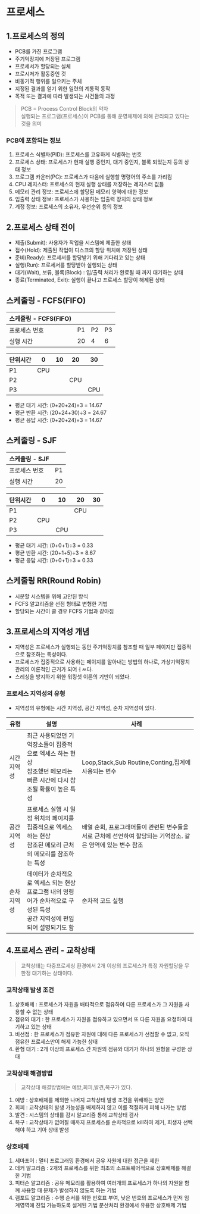 # 프로세스
## 1.프로세스의 정의
* PCB를 가진 프로그램
* 주기억장치에 저장된 프로그램
* 프로세서가 할당되는 실체
* 프로시저가 활동중인 것
* 비동기적 행위를 일으키는 주체
* 지정된 결과를 얻기 위한 일련의 계통적 동작
* 목적 또는 결과에 따라 발생되는 사건들의 과정
>PCB = Process Control Block의 약자<br>
>실행되는 프로그램(프로세스)이 PCB를 통해 운영체제에 의해 관리되고 있다는 것을 의미<br>
### PCB에 포함되는 정보
1. 프로세스 식별자(PID): 프로세스를 고유하게 식별하는 번호
2. 프로세스 상태: 프로세스가 현재 실행 중인지, 대기 중인지, 블록 되었는지 등의 상태 정보
3. 프로그램 카운터(PC): 프로세스가 다음에 실행할 명령어의 주소를 가리킴
4. CPU 레지스터: 프로세스의 현재 실행 상태를 저장하는 레지스터 값들
5. 메모리 관리 정보: 프로세스에 할당된 메모리 영역에 대한 정보
6. 입출력 상태 정보: 프로세스가 사용하는 입출력 장치의 상태 정보
7. 계정 정보: 프로세스의 소유자, 우선순위 등의 정보
## 2.프로세스 상태 전이
* 제출(Submit): 사용자가 작업을 시스템에 제출한 상태
* 접수(Hold): 제출된 작업이 디스크의 할당 위치에 저장된 상태
* 준비(Ready): 프로세서를 할당받기 위해 기다리고 있는 상태
* 실행(Run): 프로세서를 할당받아 실행되는 상태
* 대기(Wait), 보류, 블록(Block) : 입/출력 처리가 완료될 때 까지 대기하는 상태
* 종료(Terminated, Exit): 실행이 끝나고 프로세스 할당이 해제된 상태
##  스케줄링 - FCFS(FIFO)
 | 스케줄링 - FCFS(FIFO) ||||
 |-----------------------|-|-|-|
 | 프로세스 번호         | P1 | P2 | P3 |
 | 실행 시간             | 20 | 4 | 6 |

| 단위시간 | 0    | 10   | 20   | 30   |
|----------|------|------|------|------|
| P1       | CPU  |      |      |      |
| P2       |      |      | CPU  |      |
| P3       |      |      |      | CPU  |

- 평균 대기 시간: (0+20+24)÷3 = 14.67
- 평균 반환 시간: (20+24+30)÷3 = 24.67
- 평균 응답 시간: (0+20+24)÷3 = 14.67
## 스케줄링 - SJF
| 스케줄링 - SJF |                |
|---------------|----------------|
| 프로세스 번호 | P1   | P2   | P3   |
| 실행 시간     | 20   | 1    | 4    |

| 단위시간 | 0    | 10   | 20   | 30   |
|----------|------|------|------|------|
| P1       |      |      | CPU  |      |
| P2       | CPU  |      |      |      |
| P3       |      | CPU  |      |      |

- 평균 대기 시간: (0+0+1)÷3 = 0.33
- 평균 반환 시간: (20+1+5)÷3 = 8.67
- 평균 응답 시간: (0+0+1)÷3 = 0.33
## 스케줄링 RR(Round Robin)
* 시분할 시스템을 위해 고안된 방식
* FCFS 알고리즘을 선점 형태로 변형한 기법
* 할당되는 시간이 클 경우 FCFS 기법과 같아짐

## 3.프로세스의 지역성 개념
* 지역성은 프로세스가 실행되는 동안 주기억장치를 참조할 때 일부 페이지만 집중적으로 참조하는 특성이다.
* 프로세스가 집중적으로 사용하는 페이지를 알아내는 방법의 하나로, 가상기억장치 관리의 이론적인 근거가 되어ㅓㅆ다.
* 스레싱을 방지하기 위한 워킹셋 이론의 기반이 되었다. 

### 프로세스 지역성의 유형
* 지역성의 유형에는 시간 지역성, 공간 지역성, 순차 지역성이 있다. 

| 유형 | 설명                                                                             | 사례 |
|--|--------------------------------------------------------------------------------|--|
|시간 지역성| 최근 사용되었던 기억장소들이 집중적으로 엑세스 하는 현상<br>참조했던 메모리는 빠른 시간에 다시 참조될 확률이 높은 특성           | Loop,Stack,Sub Routine,Conting,집계에 사용되는 변수|
|공간 지역성| 프로세스 실행 시 일정 위치의 페이지를 집중적으로 엑세스하는 현상<br> 참조된 메모리 근처의 메모리를 참조하는 특성              | 배열 순회, 프로그래머들이 관련된 변수들을 서로 근처에 선언하여 할당되는 기억장소. 같은 영역에 있는 변수 참조|
|순차 지역성| 데이터가 순차적으로 엑세스 되는 현상<br> 프로그램 내의 명령어가 순차적으로 구성된 특성<br>공간 지역성에 편입되어 설명되기도 함     | 순차적 코드 실행|

## 4.프로세스 관리 - 교착상태
>교착상태는 다중프로세싱 환경에서 2개 이상의 프로세스가 특정 자원할당을 무한정 대기하는 상태이다.

### 교착상태 발생 조건
1. 상호배제 : 프로세스가 자원을 배타적으로 점유하여 다른 프로세스가 그 자원을 사용할 수 없는 상태
2. 점유와 대기 : 한 프로세스가 자원을 점유하고 있으면서 또 다른 자원을 요청하여 대기하고 있는 상태
3. 비선점 : 한 프로세스가 점유한 자원에 대해 다른 프로세스가 선점할 수 없고, 오직 점유한 프로세스만이 해제 가능한 상태
4. 환형 대기 : 2개 이상의 프로세스 간 자원의 점유와 대기가 하나의 원형을 구성한 상태

### 교착상태 해결방법
> 교착상태 해결방법에는 예방,회피,발견,복구가 있다.
1. 예방 : 상호배제를 제외한 나머지 교착상태 발생 조건을 위배하는 방안
2. 회피 : 교착상태의 발생 가능성을 배제하지 않고 이를 적절하게 피해 나가는 방법
3. 발견 : 시스템의 상태를 감시 알고리즘 통해 교착상태 검사
4. 복구 : 교착상태가 없어질 때까지 프로세스를 순차적으로 kill하여 제거, 희생자 선택해야 하고 기아 상태 발생

### 상호배제
1. 세마포어 : 멀티 프로그래밍 환경에서 공유 자원에 대한 접근을 제한
2. 데커 알고리즘 : 2개의 프로세스를 위한 최초의 소프트웨어적으로 상호배제를 해결한 기법
3. 피터슨 알고리즘 : 공유 메모리를 활용하여 여러개의 프로세스가 하나의 자원을 함께 사용할 때 문제가 발생하지 않도록 하는 기법
4. 램포트 알고리즘 : 수행 순서를 위한 번호표 부여, 낮은 번호의 프로세스가 먼저 임계영역에 진입 가능하도록 설계된 기법 분산처리 환경에서 유용한 상호배제 기법
